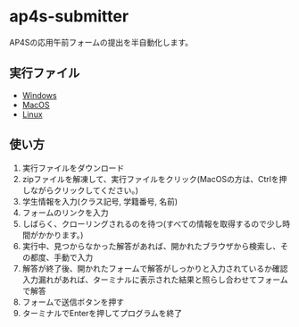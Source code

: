 # ap4s-submitter
AP4Sの応用午前フォームの提出を半自動化します。

## 実行ファイル

- [Windows](https://github.com/HamadaTomoki/ap4s-submitter/releases/download/latest/ap4s-submitter_null_x86_64-pc-windows-gnu.zip)
- [MacOS](https://github.com/HamadaTomoki/ap4s-submitter/releases/download/latest/ap4s-submitter_null_x86_64-apple-darwin.zip)
- [Linux](https://github.com/HamadaTomoki/ap4s-submitter/releases/download/latest/ap4s-submitter_null_x86_64-unknown-linux-musl.zip)

## 使い方

1. 実行ファイルをダウンロード
2. zipファイルを解凍して、実行ファイルをクリック(MacOSの方は、Ctrlを押しながらクリックしてください。)
3. 学生情報を入力(クラス記号, 学籍番号, 名前)
4. フォームのリンクを入力
5. しばらく、クローリングされるのを待つ(すべての情報を取得するので少し時間がかかります。)
6. 実行中、見つからなかった解答があれば、開かれたブラウザから検索し、その都度、手動で入力
7. 解答が終了後、開かれたフォームで解答がしっかりと入力されているか確認  
   入力漏れがあれば、ターミナルに表示された結果と照らし合わせてフォームで解答
8. フォームで送信ボタンを押す
9. ターミナルでEnterを押してプログラムを終了


